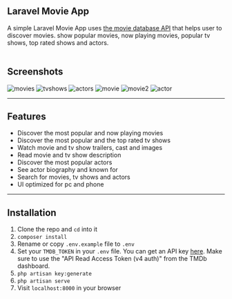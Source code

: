 ## Laravel Movie App

A simple Laravel Movie App uses [the movie database API](https://www.themoviedb.org/) that helps user to discover movies. show popular movies, now playing movies, popular tv shows, top rated shows and actors.
<br></br>

## Screenshots

![movies](https://user-images.githubusercontent.com/49768271/135720723-9ca848e1-27b5-4de6-8950-cdeef644285d.PNG)
![tvshows](https://user-images.githubusercontent.com/49768271/135720740-144d5adc-b28b-4331-b63c-8afff5d7400f.PNG)
![actors](https://user-images.githubusercontent.com/49768271/135720675-d06a2614-9cf9-4edb-8874-450119f6c75f.PNG)
![movie](https://user-images.githubusercontent.com/49768271/135720690-d32e7c0c-b8f5-4686-bf47-b8cc579589b2.PNG)
![movie2](https://user-images.githubusercontent.com/49768271/135720696-af336af8-04bc-4f65-86bb-f8c7a11efcd7.PNG)
![actor](https://user-images.githubusercontent.com/49768271/135720670-eaf564e4-50be-4f28-8c3e-5b2a5a85c14b.PNG)

---

## Features

- Discover the most popular and now playing movies
- Discover the most popular and the top rated tv shows
- Watch movie and tv show trailers, cast and images
- Read movie and tv show description
- Discover the most popular actors
- See actor biography and known for 
- Search for movies, tv shows and actors
- UI optimized for pc and phone
---

## Installation
1. Clone the repo and `cd` into it
2. `composer install`
3. Rename or copy `.env.example` file to `.env`
4. Set your `TMDB_TOKEN` in your `.env` file. You can get an API key [here](https://www.themoviedb.org/documentation/api). Make sure to use the "API Read Access Token (v4 auth)" from the TMDb dashboard.
5. `php artisan key:generate`
6. `php artisan serve` 
7. Visit `localhost:8000` in your browser

